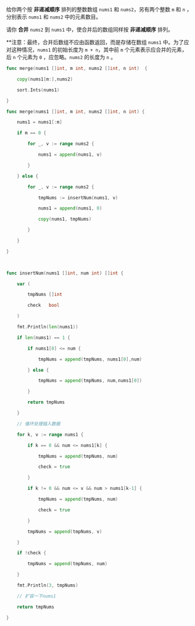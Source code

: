 给你两个按 **非递减顺序** 排列的整数数组 `nums1` 和 `nums2`，另有两个整数 `m` 和 `n` ，分别表示 `nums1` 和 `nums2` 中的元素数目。

请你 **合并** `nums2` 到 `nums1` 中，使合并后的数组同样按 **非递减顺序** 排列。

**注意：最终，合并后数组不应由函数返回，而是存储在数组 `nums1` 中。为了应对这种情况，`nums1` 的初始长度为 `m + n`，其中前 `m` 个元素表示应合并的元素，后 `n` 个元素为 `0` ，应忽略。`nums2` 的长度为 `n` 。

```go
func merge(nums1 []int, m int, nums2 []int, n int)  {

    copy(nums1[m:],nums2)

    sort.Ints(nums1)

}
```

```go
func merge(nums1 []int, m int, nums2 []int, n int) {

    nums1 = nums1[:m]

    if m == 0 {

        for _, v := range nums2 {

            nums1 = append(nums1, v)

        }

    } else {

        for _, v := range nums2 {

            tmpNums := insertNum(nums1, v)

            nums1 = append(nums1, 0)

            copy(nums1, tmpNums)

        }

    }

}

  

func insertNum(nums1 []int, num int) []int {

    var (

        tmpNums []int

        check   bool

    )

    fmt.Println(len(nums1))

    if len(nums1) == 1 {

        if nums1[0] <= num {

            tmpNums = append(tmpNums, nums1[0],num)

        } else {

            tmpNums = append(tmpNums, num,nums1[0])

        }

        return tmpNums

    }

    // 循环处理插入数据

    for k, v := range nums1 {

        if k == 0 && num <= nums1[k] {

            tmpNums = append(tmpNums, num)

            check = true

        }

        if k != 0 && num <= v && num > nums1[k-1] {

            tmpNums = append(tmpNums, num)

            check = true

        }

        tmpNums = append(tmpNums, v)

    }

    if !check {

        tmpNums = append(tmpNums, num)

    }

    fmt.Println(3, tmpNums)

    // 扩容一下nums1

    return tmpNums

}
```
